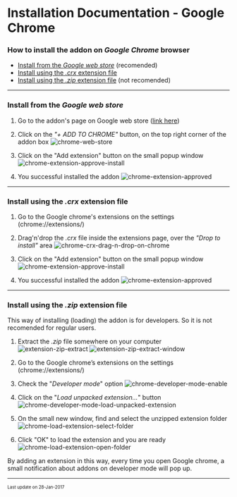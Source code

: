 # Installation Documentation - Google Chrome

### How to install the addon on *Google Chrome* browser

- [Install from the *Google web store*](https://github.com/DinoDevs/GladiatusCrazyAddon) (recomended)
- [Install using the *.crx* extension file](https://github.com/DinoDevs/GladiatusCrazyAddon)
- [Install using the *.zip* extension file](https://github.com/DinoDevs/GladiatusCrazyAddon) (not recomended)

---

### Install from the *Google web store*
1. Go to the addon's page on Google web store ([link here](https://chrome.google.com/webstore/detail/gladiatus-crazy-add-on/dfbmiedjenagoegiiabjfjpkhfocifkp))

2. Click on the *"+ ADD TO CHROME"* button, on the top right corner of the addon box
![chrome-web-store](resources/installation/chrome-web-store.png)

3. Click on the "Add extension" button on the small popup window
![chrome-extension-approve-install](resources/installation/chrome-extension-approve-install.png)

4. You successful installed the addon
![chrome-extension-approved](resources/installation/chrome-extension-approved.png)

---

### Install using the *.crx* extension file
1. Go to the Google chrome's extensions on the settings (chrome://extensions/)

2. Drag'n'drop the *.crx* file inside the extensions page, over the *"Drop to install"* area
![chrome-crx-drag-n-drop-on-chrome](resources/installation/chrome-crx-drag-n-drop-on-chrome.png)

3. Click on the "Add extension" button on the small popup window
![chrome-extension-approve-install](resources/installation/chrome-extension-approve-install.png)

4. You successful installed the addon
![chrome-extension-approved](resources/installation/chrome-extension-approved.png)

---

### Install using the *.zip* extension file
This way of installing (loading) the addon is for developers. So it is not recomended for regular users.

1. Extract the *.zip* file somewhere on your computer
![extension-zip-extract](resources/installation/extension-zip-extract.png)
![extension-zip-extract-window](resources/installation/extension-zip-extract-window.png)

2. Go to the Google chrome’s extensions on the settings (chrome://extensions/)

3. Check the "*Developer mode*" option
![chrome-developer-mode-enable](resources/installation/chrome-developer-mode-enable.png)

4. Click on the "*Load unpacked extension...*" button
![chrome-developer-mode-load-unpacked-extension](resources/installation/chrome-developer-mode-load-unpacked-extension.png)

5. On the small new window, find and select the unzipped extension folder
![chrome-load-extension-select-folder](resources/installation/chrome-load-extension-select-folder.png)

6. Click "OK" to load the extension and you are ready
![chrome-load-extension-open-folder](resources/installation/chrome-load-extension-open-folder.png)

By adding an extension in this way, every time you open Google chrome, a small notification about addons on developer mode will pop up.

---

<sub><sup>Last update on 28-Jan-2017</sup></sub>
